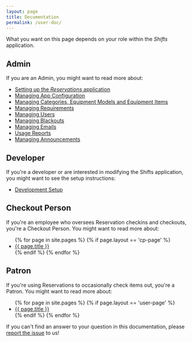 ```yaml
---
layout: page
title: Documentation
permalink: /user-doc/
---
```


What you want on this page depends on your role within the *Shifts* application.

## Admin

If you are an Admin, you might want to read more about:

* [Setting up the *Reservations* application](/reservations/user-doc/setting-up-reservations/)
* [Managing App Configuration](/reservations/user-doc/managing-app-config/)
* [Managing Categories, Equipment Models and Equipment Items](/reservations/user-doc/managing-equipment/)
* [Managing Requirements](reservations/user-doc/managing-requirements/)
* [Managing Users](/reservations/user-doc/managing-users/)
* [Managing Blackouts](/reservations/user-doc/blackouts/)
* [Managing Emails](/reservations/user-doc/emails/)
* [Usage Reports](/reservations/user-doc/reports/)
* [Managing Announcements](/reservations/user-doc/announcements/)

## Developer

If you're a developer or are interested in modifying the Shifts application, you might want to see the setup instructions:

* [Development Setup](https://github.com/YaleSTC/shifts/wiki)

## Checkout Person

If you're an employee who oversees Reservation checkins and checkouts, you're a Checkout Person. You might want to read more about:

<ul>
{% for page in site.pages %}
  {% if page.layout == 'cp-page' %}  
    <li><a href="{{ page.url | prepend: site.baseurl }}">{{ page.title }}</a></li>
  {% endif %}
{% endfor %}
</ul>

## Patron

If you're using Reservations to occasionally check items out, you're a Patron. You might want to read more about:

<ul>
{% for page in site.pages %}
  {% if page.layout == 'user-page' %}  
    <li><a href="{{ page.url | prepend: site.baseurl }}">{{ page.title }}</a></li>
  {% endif %}
{% endfor %}
</ul>

If you can't find an answer to your question in this documentation, please [report the issue](https://docs.google.com/a/yale.edu/spreadsheet/viewform?formkey=dE8zTFprNVB4RTAwdURhWEVTTlpDQVE6MQ#gid=0) to us!
